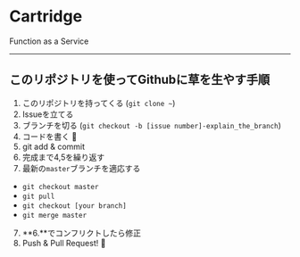 # Cartridge

Function as a Service

---

## このリポジトリを使ってGithubに草を生やす手順

1. このリポジトリを持ってくる (`git clone ~`)
2. Issueを立てる
3. ブランチを切る (`git checkout -b [issue number]-explain_the_branch`)
4. コードを書く :memo:
5. git add & commit
6. 完成まで4,5を繰り返す
6. 最新の`master`ブランチを適応する
  * `git checkout master`
  * `git pull`
  * `git checkout [your branch]`
  * `git merge master`
7. **6.**でコンフリクトしたら修正
8. Push & Pull Request! :tada:

